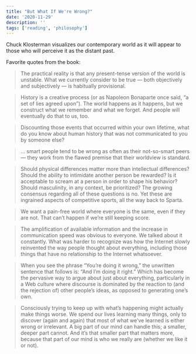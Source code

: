 ```yaml
---
title: "But What If We're Wrong?"
date: '2020-11-29'
description: ''
tags: ['reading', 'philosophy']
---
```


Chuck Klosterman visualizes our contemporary world as it will appear to those who will perceive it as the distant past.

Favorite quotes from the book:

> The practical reality is that any present-tense version of the world is unstable. What we currently consider to be true — both objectively and subjectively — is habitually provisional.

> History is a creative process (or as Napoleon Bonaparte once said, “a set of lies agreed upon”). The world happens as it happens, but we construct what we remember and what we forget. And people will eventually do that to us, too.

> Discounting those events that occurred within your own lifetime, what do you know about human history that was not communicated to you by someone else?

> ... smart people tend to be wrong as often as their not-so-smart peers — they work from the flawed premise that their worldview is standard.

> Should physical differences matter more than intellectual differences? Should the ability to intimidate another person be rewarded? Is it acceptable to scream at a person in order to shape his behavior? Should masculinity, in any context, be prioritized? The growing consensus regarding all of these questions is no. Yet these are ingrained aspects of competitive sports, all the way back to Sparta.

> We want a pain-free world where everyone is the same, even if they are not. That can’t happen if we’re still keeping score.

> The amplification of available information and the increase in communication speed was obvious to everyone. We talked about it constantly. What was harder to recognize was how the Internet slowly reinvented the way people thought about everything, including those things that have no relationship to the Internet whatsoever.

> When you see the phrase “You’re doing it wrong,” the unwritten sentence that follows is: “And I’m doing it right.” Which has become the pervasive way to argue about just about everything, particularly in a Web culture where discourse is dominated by the reaction to (and the rejection of) other people’s ideas, as opposed to generating one’s own.

> Consciously trying to keep up with what’s happening might actually make things worse. We spend our lives learning many things, only to discover (again and again) that most of what we’ve learned is either wrong or irrelevant. A big part of our mind can handle this; a smaller, deeper part cannot. And it’s that smaller part that matters more, because that part of our mind is who we really are (whether we like it or not).
